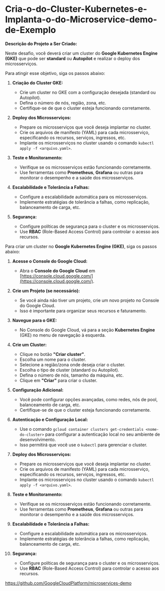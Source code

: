 # Cria-o-do-Cluster-Kubernetes-e-Implanta-o-do-Microservice-demo-de-Exemplo
**Descrição do Projeto a Ser Criado:**

Neste desafio, você deverá criar um cluster do **Google Kubernetes Engine (GKE)** que pode ser **standard** ou **Autopilot** e realizar o deploy dos microsserviços.

Para atingir esse objetivo, siga os passos abaixo:

1. **Criação do Cluster GKE:**
   - Crie um cluster no GKE com a configuração desejada (standard ou Autopilot).
   - Defina o número de nós, região, zona, etc.
   - Certifique-se de que o cluster esteja funcionando corretamente.

2. **Deploy dos Microsserviços:**
   - Prepare os microsserviços que você deseja implantar no cluster.
   - Crie os arquivos de manifesto (YAML) para cada microsserviço, especificando os recursos, serviços, ingressos, etc.
   - Implante os microsserviços no cluster usando o comando `kubectl apply -f <arquivo.yaml>`.

3. **Teste e Monitoramento:**
   - Verifique se os microsserviços estão funcionando corretamente.
   - Use ferramentas como **Prometheus**, **Grafana** ou outras para monitorar o desempenho e a saúde dos microsserviços.

4. **Escalabilidade e Tolerância a Falhas:**
   - Configure a escalabilidade automática para os microsserviços.
   - Implemente estratégias de tolerância a falhas, como replicação, balanceamento de carga, etc.

5. **Segurança:**
   - Configure políticas de segurança para o cluster e os microsserviços.
   - Use **RBAC** (Role-Based Access Control) para controlar o acesso aos recursos.

Para criar um cluster no **Google Kubernetes Engine (GKE)**, siga os passos abaixo:

1. **Acesse o Console do Google Cloud:**
   - Abra o **Console do Google Cloud** em [https://console.cloud.google.com/](https://console.cloud.google.com/).

2. **Crie um Projeto (se necessário):**
   - Se você ainda não tiver um projeto, crie um novo projeto no Console do Google Cloud.
   - Isso é importante para organizar seus recursos e faturamento.

3. **Navegue para o GKE:**
   - No Console do Google Cloud, vá para a seção **Kubernetes Engine** (GKE) no menu de navegação à esquerda.

4. **Crie um Cluster:**
   - Clique no botão **"Criar cluster"**.
   - Escolha um nome para o cluster.
   - Selecione a região/zona onde deseja criar o cluster.
   - Escolha o tipo de cluster (standard ou Autopilot).
   - Defina o número de nós, tamanho da máquina, etc.
   - Clique em **"Criar"** para criar o cluster.

5. **Configuração Adicional:**
   - Você pode configurar opções avançadas, como redes, nós de pool, balanceamento de carga, etc.
   - Certifique-se de que o cluster esteja funcionando corretamente.

6. **Autenticação e Configuração Local:**
   - Use o comando `gcloud container clusters get-credentials <nome-do-cluster>` para configurar a autenticação local no seu ambiente de desenvolvimento.
   - Isso permitirá que você use o `kubectl` para gerenciar o cluster.

7. **Deploy dos Microsserviços:**
   - Prepare os microsserviços que você deseja implantar no cluster.
   - Crie os arquivos de manifesto (YAML) para cada microsserviço, especificando os recursos, serviços, ingressos, etc.
   - Implante os microsserviços no cluster usando o comando `kubectl apply -f <arquivo.yaml>`.

8. **Teste e Monitoramento:**
   - Verifique se os microsserviços estão funcionando corretamente.
   - Use ferramentas como **Prometheus**, **Grafana** ou outras para monitorar o desempenho e a saúde dos microsserviços.

9. **Escalabilidade e Tolerância a Falhas:**
   - Configure a escalabilidade automática para os microsserviços.
   - Implemente estratégias de tolerância a falhas, como replicação, balanceamento de carga, etc.

10. **Segurança:**
    - Configure políticas de segurança para o cluster e os microsserviços.
    - Use **RBAC** (Role-Based Access Control) para controlar o acesso aos recursos.

https://github.com/GoogleCloudPlatform/microservices-demo
